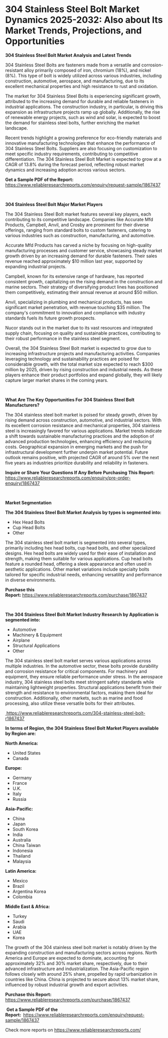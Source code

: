 <p><h1>304 Stainless Steel Bolt Market Dynamics 2025-2032: Also about Its Market Trends, Projections, and Opportunities</h1></p><p><strong>304 Stainless Steel Bolt Market Analysis and Latest Trends</strong></p>
<p><p>304 Stainless Steel Bolts are fasteners made from a versatile and corrosion-resistant alloy primarily composed of iron, chromium (18%), and nickel (8%). This type of bolt is widely utilized across various industries, including construction, automotive, aerospace, and manufacturing, due to its excellent mechanical properties and high resistance to rust and oxidation.</p><p>The market for 304 Stainless Steel Bolts is experiencing significant growth, attributed to the increasing demand for durable and reliable fasteners in industrial applications. The construction industry, in particular, is driving this expansion as infrastructure projects ramp up globally. Additionally, the rise of renewable energy projects, such as wind and solar, is expected to boost the demand for stainless steel bolts, further enriching the market landscape.</p><p>Recent trends highlight a growing preference for eco-friendly materials and innovative manufacturing technologies that enhance the performance of 304 Stainless Steel Bolts. Suppliers are also focusing on customization to meet specific industry requirements, contributing to competitive differentiation. The 304 Stainless Steel Bolt Market is expected to grow at a CAGR of 13.8% during the forecast period, reflecting robust market dynamics and increasing adoption across various sectors.</p></p>
<p><strong>Get a Sample PDF of the Report:&nbsp;</strong> <a href="https://www.reliableresearchreports.com/enquiry/request-sample/1867437?utm_campaign=40&utm_medium=2&utm_source=Github&utm_content=ia&utm_term=30012025&utm_id=304-stainless-steel-bolt">https://www.reliableresearchreports.com/enquiry/request-sample/1867437</a></p>
<p>&nbsp;</p>
<p><strong>304 Stainless Steel Bolt Major Market Players</strong></p>
<p><p>The 304 Stainless Steel Bolt market features several key players, each contributing to its competitive landscape. Companies like Accurate Mfd Products, Campbell, Anvil, and Crosby are prominent for their diverse offerings, ranging from standard bolts to custom fasteners, catering to various industries such as construction, manufacturing, and automotive.</p><p>Accurate Mfd Products has carved a niche by focusing on high-quality manufacturing processes and customer service, showcasing steady market growth driven by an increasing demand for durable fasteners. Their sales revenue reached approximately $10 million last year, supported by expanding industrial projects.</p><p>Campbell, known for its extensive range of hardware, has reported consistent growth, capitalizing on the rising demand in the construction and marine sectors. Their strategy of diversifying product lines has positioned them competitively, estimating their annual revenue at around $50 million.</p><p>Anvil, specializing in plumbing and mechanical products, has seen significant market penetration, with revenue touching $35 million. The company's commitment to innovation and compliance with industry standards fuels its future growth prospects.</p><p>Nucor stands out in the market due to its vast resources and integrated supply chain, focusing on quality and sustainable practices, contributing to their robust performance in the stainless steel segment.</p><p>Overall, the 304 Stainless Steel Bolt market is expected to grow due to increasing infrastructure projects and manufacturing activities. Companies leveraging technology and sustainability practices are poised for considerable growth, with the total market size expected to reach $300 million by 2025, driven by rising construction and industrial needs. As these players enhance their product portfolios and expand globally, they will likely capture larger market shares in the coming years.</p></p>
<p>&nbsp;</p>
<p><strong>What Are The Key Opportunities For 304 Stainless Steel Bolt Manufacturers?</strong></p>
<p><p>The 304 stainless steel bolt market is poised for steady growth, driven by rising demand across construction, automotive, and industrial sectors. With its excellent corrosion resistance and mechanical properties, 304 stainless steel is increasingly favored for various applications. Market trends indicate a shift towards sustainable manufacturing practices and the adoption of advanced production technologies, enhancing efficiency and reducing costs. Geographical expansion in emerging markets and the push for infrastructural development further underpin market potential. Future outlook remains positive, with projected CAGR of around 5% over the next five years as industries prioritize durability and reliability in fasteners.</p></p>
<p><strong>Inquire or Share Your Questions If Any Before Purchasing This Report:</strong> <a href="https://www.reliableresearchreports.com/enquiry/pre-order-enquiry/1867437?utm_campaign=40&utm_medium=2&utm_source=Github&utm_content=ia&utm_term=30012025&utm_id=304-stainless-steel-bolt">https://www.reliableresearchreports.com/enquiry/pre-order-enquiry/1867437</a></p>
<p>&nbsp;</p>
<p><strong>Market Segmentation</strong></p>
<p><strong>The 304 Stainless Steel Bolt Market Analysis by types is segmented into:</strong></p>
<p><ul><li>Hex Head Bolts</li><li>Cup Head Bolts</li><li>Other</li></ul></p>
<p><p>The 304 stainless steel bolt market is segmented into several types, primarily including hex head bolts, cup head bolts, and other specialized designs. Hex head bolts are widely used for their ease of installation and strength, making them suitable for various applications. Cup head bolts feature a rounded head, offering a sleek appearance and often used in aesthetic applications. Other market variations include specialty bolts tailored for specific industrial needs, enhancing versatility and performance in diverse environments.</p></p>
<p><strong>Purchase this Report:&nbsp;</strong><a href="https://www.reliableresearchreports.com/purchase/1867437?utm_campaign=40&utm_medium=2&utm_source=Github&utm_content=ia&utm_term=30012025&utm_id=304-stainless-steel-bolt">https://www.reliableresearchreports.com/purchase/1867437</a></p>
<p>&nbsp;</p>
<p><strong>The 304 Stainless Steel Bolt Market Industry Research by Application is segmented into:</strong></p>
<p><ul><li>Automotive</li><li>Machinery & Equipment</li><li>Airplane</li><li>Structural Applications</li><li>Other</li></ul></p>
<p><p>The 304 stainless steel bolt market serves various applications across multiple industries. In the automotive sector, these bolts provide durability and corrosion resistance for critical components. For machinery and equipment, they ensure reliable performance under stress. In the aerospace industry, 304 stainless steel bolts meet stringent safety standards while maintaining lightweight properties. Structural applications benefit from their strength and resistance to environmental factors, making them ideal for construction. Additionally, other markets, such as marine and food processing, also utilize these versatile bolts for their attributes.</p></p>
<p><a href="https://www.reliableresearchreports.com/304-stainless-steel-bolt-r1867437?utm_campaign=40&utm_medium=2&utm_source=Github&utm_content=ia&utm_term=30012025&utm_id=304-stainless-steel-bolt">&nbsp;https://www.reliableresearchreports.com/304-stainless-steel-bolt-r1867437</a></p>
<p><strong>In terms of Region, the 304 Stainless Steel Bolt Market Players available by Region are:</strong></p>
<p>
    <p> <strong> North America: </strong>
        <ul>
            <li>United States</li>
            <li>Canada</li>
        </ul>
        </p> 
    <p> <strong> Europe: </strong>
        <ul>
            <li>Germany</li>
            <li>France</li>
            <li>U.K.</li>
            <li>Italy</li>
            <li>Russia</li>
        </ul>
        </p> 
    <p> <strong> Asia-Pacific: </strong>
        <ul>
            <li>China</li>
            <li>Japan</li>
            <li>South Korea</li>
            <li>India</li>
            <li>Australia</li>
            <li>China Taiwan</li>
            <li>Indonesia</li>
            <li>Thailand</li>
            <li>Malaysia</li>
        </ul>
        </p> 
    <p> <strong> Latin America: </strong>
        <ul>
            <li>Mexico</li>
            <li>Brazil</li>
            <li>Argentina Korea</li>
            <li>Colombia</li>
        </ul>
        </p> 
    <p> <strong> Middle East & Africa: </strong>
        <ul>
            <li>Turkey</li>
            <li>Saudi</li>
            <li>Arabia</li>
            <li>UAE</li>
            <li>Korea</li>
        </ul>
    </p>
    </p>
<p><p>The growth of the 304 stainless steel bolt market is notably driven by the expanding construction and manufacturing sectors across regions. North America and Europe are expected to dominate, accounting for approximately 32% and 30% market share, respectively, due to their advanced infrastructure and industrialization. The Asia-Pacific region follows closely with around 25% share, propelled by rapid urbanization in countries like China. China is projected to secure about 13% market share, influenced by robust industrial growth and export activities.</p></p>
<p><strong>Purchase this Report: </strong><a href="https://www.reliableresearchreports.com/purchase/1867437?utm_campaign=40&utm_medium=2&utm_source=Github&utm_content=ia&utm_term=30012025&utm_id=304-stainless-steel-bolt">https://www.reliableresearchreports.com/purchase/1867437</a></p>
<p>&nbsp;<strong>Get a Sample PDF of the Report:&nbsp;&nbsp;</strong><a href="https://www.reliableresearchreports.com/enquiry/request-sample/1867437?utm_campaign=40&utm_medium=2&utm_source=Github&utm_content=ia&utm_term=30012025&utm_id=304-stainless-steel-bolt">https://www.reliableresearchreports.com/enquiry/request-sample/1867437</a></p>
<p><strong></strong></p>
<p>Check more reports on <a href="https://www.reliableresearchreports.com/?utm_campaign=40&utm_medium=2&utm_source=Github&utm_content=ia&utm_term=30012025&utm_id=304-stainless-steel-bolt">https://www.reliableresearchreports.com/</a></p>
